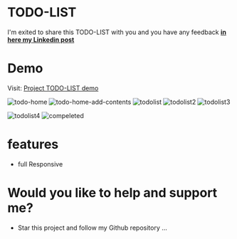 # TODO-LIST
 I'm exited to share this TODO-LIST with you and you have any feedback [**in here my Linkedin post**](https://www.linkedin.com/in/marouf-ebrahimi-7b6312237)

 # Demo
 Visit: [Project TODO-LIST demo](https://maroufebrahimi.github.io/todo-list/)

![todo-home](https://github.com/MaroufEbrahimi/todo-list/assets/104528241/b61a2d40-0aa6-4fc8-a6f5-cd1846964b32)
![todo-home-add-contents](https://github.com/MaroufEbrahimi/todo-list/assets/104528241/513b9a0c-2fcd-49da-acff-c2c25107b549)
![todolist](https://github.com/MaroufEbrahimi/todo-list/assets/104528241/902c837a-ed53-4bef-8852-dcb03ff2c30c)
![todolist2](https://github.com/MaroufEbrahimi/todo-list/assets/104528241/70b4f33c-6fce-4596-b830-ca938aa4d162)
![todolist3](https://github.com/MaroufEbrahimi/todo-list/assets/104528241/c6e2b743-8dde-4f0b-abdd-cabbc16e8850)

![todolist4](https://github.com/MaroufEbrahimi/todo-list/assets/104528241/2440dcf7-2ad9-4851-ab68-344e1bdcd7d7)
![compeleted](https://github.com/MaroufEbrahimi/todo-list/assets/104528241/0e7c96b8-2748-434a-af82-115c491b94d8)

# features
* full Responsive


# Would you like to help and support me?
* Star this project and follow my Github repository
...
